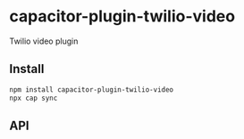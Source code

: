 # capacitor-plugin-twilio-video

Twilio video plugin

## Install

```bash
npm install capacitor-plugin-twilio-video
npx cap sync
```

## API

<docgen-index></docgen-index>

<docgen-api>
<!-- run docgen to generate docs from the source -->
<!-- More info: https://github.com/ionic-team/capacitor-docgen -->
</docgen-api>
